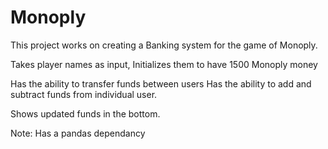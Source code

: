 # Monoply
This project works on creating a Banking system for the game of Monoply.

Takes player names as input,
Initializes them to have 1500 Monoply money

Has the ability to transfer funds between users
Has the ability to add and subtract funds from individual user.

Shows updated funds in the bottom.

Note: Has a pandas dependancy
